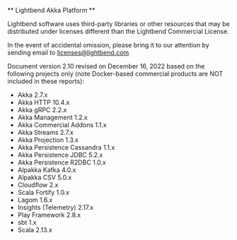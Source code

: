 ** Lightbend Akka Platform **
									
Lightbend software uses third-party libraries or other resources that may be distributed under licenses different than the Lightbend Commercial License.									
									
In the event of accidental omission, please bring it to our attention by sending email to licenses@lightbend.com									
									
Document version 2.10 revised on December 16, 2022 based on the following projects only (note Docker-based commercial products are NOT included in these reports):									

* Akka 2.7.x								
* Akka HTTP 10.4.x								
* Akka gRPC 2.2.x								
* Akka Management 1.2.x								
* Akka Commercial Addons 1.1.x								
* Akka Streams 2.7.x								
* Akka Projection 1.3.x								
* Akka Persistence Cassandra 1.1.x								
* Akka Persistence JDBC 5.2.x								
* Akka Persistence R2DBC 1.0.x								
* Alpakka Kafka 4.0.x								
* Alpakka CSV 5.0.x								
* Cloudflow 2.x								
* Scala Fortify 1.0.x								
* Lagom 1.6.x								
* Insights (Telemetry) 2.17.x								
* Play Framework 2.8.x								
* sbt 1.x								
* Scala 2.13.x								
									
			

